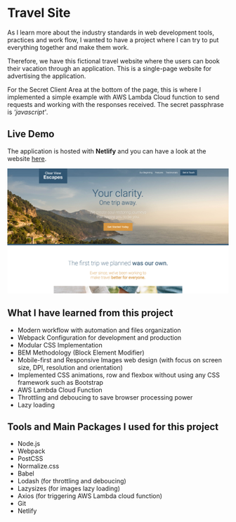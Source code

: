 # Travel Site

As I learn more about the industry standards in web development tools, practices and work flow, I wanted to have a project where I can try to put everything together and make them work. 

Therefore, we have this fictional travel website where the users can book their vacation through an application. This is a single-page website for advertising the application.

For the Secret Client Area at the bottom of the page, this is where I implemented a simple example with AWS Lambda Cloud function to send requests and working with the responses received. The secret passphrase is *'javascript'*.

## Live Demo

The application is hosted with **Netlify** and you can have a look at the website [here](https://sad-jones-cae779.netlify.app/).

![demo](demo.jpg)


## What I have learned from this project

- Modern workflow with automation and files organization
- Webpack Configuration for development and production
- Modular CSS Implementation
- BEM Methodology (Block Element Modifier)
- Mobile-first and Responsive Images web design (with focus on screen size, DPI, resolution and orientation)
- Implemented CSS animations, row and flexbox without using any CSS framework such as Bootstrap
- AWS Lambda Cloud Function
- Throttling and deboucing to save browser processing power
- Lazy loading

## Tools and Main Packages I used for this project

- Node.js
- Webpack
- PostCSS
- Normalize.css
- Babel 
- Lodash (for throttling and deboucing)
- Lazysizes (for images lazy loading)
- Axios (for triggering AWS Lambda cloud function)
- Git
- Netlify
